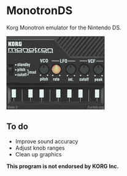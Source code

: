# MonotronDS
Korg Monotron emulator for the Nintendo DS.

![MonotronDS screenshot](sshot.png)

## To do

* Improve sound accuracy
* Adjust knob ranges
* Clean up graphics

**This program is not endorsed by KORG Inc.**

